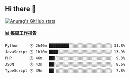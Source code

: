 ## Hi there 👋

[![Anurag's GitHub stats](https://github-readme-stats-orilights.vercel.app/api?username=orilights)](https://github.com/anuraghazra/github-readme-stats)

<!--
**OriLight152/OriLight152** is a ✨ _special_ ✨ repository because its `README.md` (this file) appears on your GitHub profile.

Here are some ideas to get you started:

- 🔭 I’m currently working on ...
- 🌱 I’m currently learning ...
- 👯 I’m looking to collaborate on ...
- 🤔 I’m looking for help with ...
- 💬 Ask me about ...
- 📫 How to reach me: ...
- 😄 Pronouns: ...
- ⚡ Fun fact: ...
-->

<!-- waka-box start -->
#### <a href="https://gist.github.com/92c8d5b388768c10efcba86e82b7c4fb" target="_blank">📊 每周工作报告</a>
```text
Python     🕓 2h40m ████████▉░░░░░░░░░░░░░░░░░░░ 31.8%
JavaScript 🕓 1h10m ███▉░░░░░░░░░░░░░░░░░░░░░░░░ 13.9%
PHP        🕓 46m   ██▌░░░░░░░░░░░░░░░░░░░░░░░░░  9.3%
JSON       🕓 43m   ██▍░░░░░░░░░░░░░░░░░░░░░░░░░  8.6%
TypeScript 🕓 39m   ██▏░░░░░░░░░░░░░░░░░░░░░░░░░  7.8%
```
<!-- Powered by https://github.com/journey-ad/waka-box-go . -->
<!-- waka-box end -->
